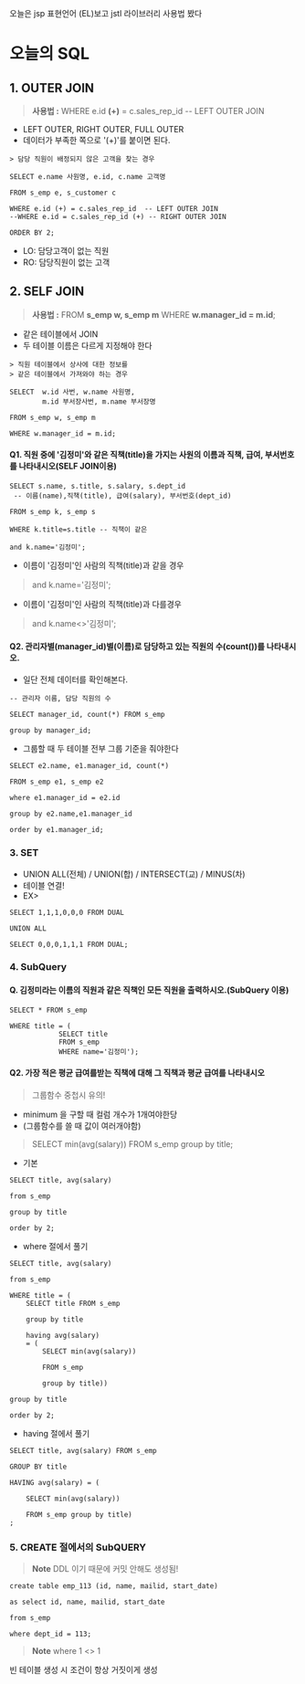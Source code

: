 오늘은 jsp 표현언어 (EL)보고
jstl 라이브러리 사용법 봤다

# 오늘의 SQL

## 1. OUTER JOIN

> **사용법 :** WHERE e.id **(+)** = c.sales_rep_id  -- LEFT OUTER JOIN

 - LEFT OUTER, RIGHT OUTER, FULL OUTER
 - 데이터가 부족한 쪽으로 '(+)'를 붙이면 된다.

```
> 담당 직원이 배정되지 않은 고객을 찾는 경우

SELECT e.name 사원명, e.id, c.name 고객명 

FROM s_emp e, s_customer c

WHERE e.id (+) = c.sales_rep_id  -- LEFT OUTER JOIN
--WHERE e.id = c.sales_rep_id (+) -- RIGHT OUTER JOIN

ORDER BY 2;
```
 - LO: 담당고객이 없는 직원
 - RO: 담당직원이 없는 고객

## 2. SELF JOIN

>**사용법 :** FROM **s_emp w, s_emp m**
WHERE **w.manager_id = m.id**;


- 같은 테이블에서 JOIN
- 두 테이블 이름은 다르게 지정해야 한다

```
> 직원 테이블에서 상사에 대한 정보를 
> 같은 테이블에서 가져와야 하는 경우

SELECT  w.id 사번, w.name 사원명, 
        m.id 부서장사번, m.name 부서장명
        
FROM s_emp w, s_emp m

WHERE w.manager_id = m.id;
```

#### Q1. 직원 중에 '김정미'와 같은 직책(title)을 가지는 사원의 이름과 직책, 급여, 부서번호를 나타내시오(SELF JOIN이용)
```
SELECT s.name, s.title, s.salary, s.dept_id 
 -- 이름(name),직책(title), 급여(salary), 부서번호(dept_id)

FROM s_emp k, s_emp s

WHERE k.title=s.title -- 직책이 같은

and k.name='김정미'; 
```
 
 - 이름이 '김정미'인 사람의 직책(title)과 같을 경우

> and k.name='김정미'; 

  - 이름이 '김정미'인 사람의 직책(title)과 다를경우

> and k.name<>'김정미';


#### Q2. 관리자별(manager_id)별(이름)로 담당하고 있는 직원의 수(count())를 나타내시오.

- 일단 전체 데이터를 확인해본다.
```
-- 관리자 이름, 담당 직원의 수

SELECT manager_id, count(*) FROM s_emp

group by manager_id;
```

- 그룹할 때 두 테이블 전부 그룹 기준을 줘야한다
```
SELECT e2.name, e1.manager_id, count(*) 

FROM s_emp e1, s_emp e2

where e1.manager_id = e2.id

group by e2.name,e1.manager_id

order by e1.manager_id;
```



### 3. SET

- UNION ALL(전체) / UNION(합) / INTERSECT(교) / MINUS(차) 
- 테이블 연결!
- EX>
```
SELECT 1,1,1,0,0,0 FROM DUAL

UNION ALL

SELECT 0,0,0,1,1,1 FROM DUAL;
```

### 4. SubQuery

#### Q. 김정미라는 이름의 직원과 같은 직책인 모든 직원을 출력하시오.(SubQuery 이용)

```
SELECT * FROM s_emp

WHERE title = ( 
			SELECT title 
			FROM s_emp 
			WHERE name='김정미');
```

#### Q2. 가장 적은 평균 급여를받는 직책에 대해 그 직책과 평균 급여를 나타내시오

> 그룹함수 중첩시 유의!

- minimum 을 구할 때 컬럼 개수가 1개여야한당
- (그룹함수를 쓸 때 값이 여러개야함)

> SELECT min(avg(salary)) FROM s_emp group by title;



- 기본
```
SELECT title, avg(salary)

from s_emp

group by title

order by 2;
```

- where 절에서 풀기
```
SELECT title, avg(salary)

from s_emp

WHERE title = (
	SELECT title FROM s_emp 
	
	group by title 
	
	having avg(salary) 
	= (
		SELECT min(avg(salary)) 

		FROM s_emp 
		
		group by title))

group by title

order by 2;
```
- having 절에서 풀기
```
SELECT title, avg(salary) FROM s_emp 

GROUP BY title

HAVING avg(salary) = (

	SELECT min(avg(salary)) 
	
	FROM s_emp group by title)
;
```

### 5. CREATE 절에서의 SubQUERY

> **Note** DDL 이기 때문에 커밋 안해도 생성됨!

```
create table emp_113 (id, name, mailid, start_date)

as select id, name, mailid, start_date

from s_emp

where dept_id = 113;
```

> **Note** where 1 <>   1

 빈 테이블 생성 시 조건이 항상 거짓이게 생성


<!--stackedit_data:
eyJoaXN0b3J5IjpbMTk2NzM4MDU5OCwxODk0MzA1MDk4LC0yOD
Y5Nzc2NTgsMTE1ODAxNjk2MCwtNzM4MjY5NzM4LDE0ODIyMjM1
MiwzMDQ0MDU1OSwxOTQ1MTU1NDQyLC0xMzE2NTk5NzAwLDE3Nz
g2MzAzNDYsLTE3NTY2ODc3NjYsLTE3NjgwNzA5NjAsLTEwMDky
MTIzNzksLTE3NzkzNzU1NF19
-->